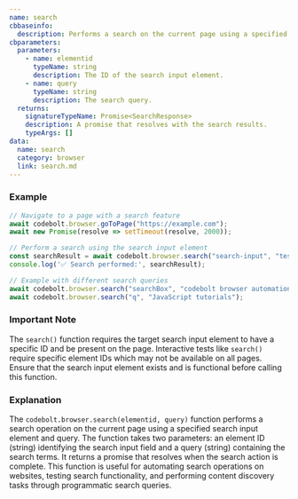 ```yaml
---
name: search
cbbaseinfo:
  description: Performs a search on the current page using a specified query.
cbparameters:
  parameters:
    - name: elementid
      typeName: string
      description: The ID of the search input element.
    - name: query
      typeName: string
      description: The search query.
  returns:
    signatureTypeName: Promise<SearchResponse>
    description: A promise that resolves with the search results.
    typeArgs: []
data:
  name: search
  category: browser
  link: search.md
---
```

<CBBaseInfo/> 
 <CBParameters/>

### Example

```js
// Navigate to a page with a search feature
await codebolt.browser.goToPage("https://example.com");
await new Promise(resolve => setTimeout(resolve, 2000));

// Perform a search using the search input element
const searchResult = await codebolt.browser.search("search-input", "test query");
console.log('✅ Search performed:', searchResult);

// Example with different search queries
await codebolt.browser.search("searchBox", "codebolt browser automation");
await codebolt.browser.search("q", "JavaScript tutorials");
```

### Important Note

The `search()` function requires the target search input element to have a specific ID and be present on the page. Interactive tests like `search()` require specific element IDs which may not be available on all pages. Ensure that the search input element exists and is functional before calling this function.

### Explanation

The `codebolt.browser.search(elementid, query)` function performs a search operation on the current page using a specified search input element and query. The function takes two parameters: an element ID (string) identifying the search input field and a query (string) containing the search terms. It returns a promise that resolves when the search action is complete. This function is useful for automating search operations on websites, testing search functionality, and performing content discovery tasks through programmatic search queries.
